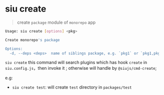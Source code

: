 # siu create

> create `package` module of `monorepo` app

```bash
Usage: siu create [options] <pkg>

Create monorepo's package

Options:
  -d, --deps <deps>  name of siblings package, e.g. `pkg1` or `pkg1,pkg2`
```

`siu create` this command will search plugins which has hook `create` in `siu.config.js`，then invoke it ; otherwise will handle by `@siujs/cmd-create`;

e.g:

- `siu create test`: will create `test` directory in `packages/test`
